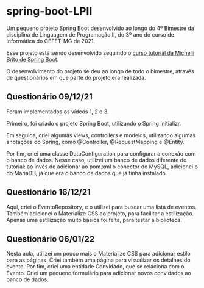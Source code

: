 # spring-boot-LPII

Um pequeno projeto Spring Boot desenvolvido ao longo do 4º Bimestre da disciplina de Linguagem de Programação II, do 3º ano do curso de Informática do CEFET-MG de 2021.

Esse projeto está sendo desenvolvido seguindo o [curso tutorial da Michelli Brito de Spring Boot](https://www.youtube.com/playlist?list=PL8iIphQOyG-DHLpEx1TPItqJamy08fs1D).

O desenvolvimento do projeto se deu ao longo de todo o bimestre, através de questionários em que parte do projeto era realizada.

## Questionário 09/12/21
Foram implementados os vídeos 1, 2 e 3.

Primeiro, foi criado o projeto Spring Boot, utilizando o Spring Initializr.

Em seguida, criei algumas views, controllers e modelos, utilizando algumas anotações do Spring, como @Controller, @RequestMapping e @Entity.

Por fim, criei uma classe DataConfiguration para configurar a conexão com o banco de dados. Nesse caso, utilizei um banco de dados diferente do tutorial: ao invés de adicionar ao pom.xml o conector do MySQL, adicionei o do MariaDB, já que era o banco de dados que já tinha instalado.

## Questionário 16/12/21
Aqui, criei o EventoRepository, e o utilizei para buscar uma lista de eventos. Também adicionei o Materialize CSS ao projeto, para facilitar a estilização. Apenas uma estilização muito básica foi feita, para testar a biblioteca.

## Questionário 06/01/22
Nesta aula, utilizei um pouco mais o Materialize CSS para adicionar estilo para as páginas. Criei também uma página para visualizar os detalhes do evento. Por fim, criei uma entidade Convidado, que se relaciona com o Evento. Criei um pequeno formulário para adicionar novos convidados ao banco de dados.